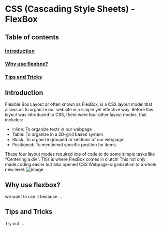 # CSS (Cascading Style Sheets) - FlexBox

## Table of contents
### [Introduction](#introduction)
### [Why use flexbox?](#usecase)
### [Tips and Tricks](#tips-and-tricks)


## Introduction

Flexible Box Layout or often known as FlexBox, is a CSS layout model that allows us to organize our website in a simple yet effective way. Before this layout was introduced to CSS, there were four other layout modes, that includes:
-	Inline: To organize texts in our webpage
-	Table: To organize in a 2D-grid based system
-	Block: To organize grouped or sections of our webpage
-	Positioned: To mentioned specific position for items. 

These four layout modes required lots of code to do some simple tasks like “Centering a div”. This is where FlexBox comes in clutch! This not only made coding easier but also opened CSS Webpage-organization to a whole new level. 
![image](https://github.com/Raiyankr/CSS-Flexbox/assets/110127056/c4890b85-a141-4b17-b864-ec1299325202)


## Why use flexbox?

we want to use it because ...

## Tips and Tricks 

Try out ... 
